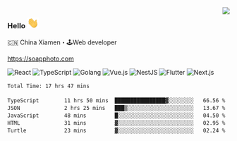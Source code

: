 <img align="right" src="https://github-readme-stats.vercel.app/api?username=yiiu&show_icons=false&bg_color=30,e96443,904e95&title_color=fff&text_color=fff" />

### Hello <img src="https://raw.githubusercontent.com/ABSphreak/ABSphreak/master/gifs/Hi.gif" width="26px" />
 
🇨🇳 China Xiamen・🕹Web developer

https://soapphoto.com

<p align="left"><img src="https://cdn.svgporn.com/logos/react.svg" alt="React" width="32" height="32"/> <img src="https://cdn.svgporn.com/logos/typescript-icon.svg" alt="TypeScript" width="32" height="32"/> <img src="https://cdn.svgporn.com/logos/gopher.svg" alt="Golang" width="32" height="32"/> <img src="https://cdn.svgporn.com/logos/vue.svg" alt="Vue.js" width="32" height="32"/> <img src="https://cdn.svgporn.com/logos/nestjs.svg" alt="NestJS" width="32" height="32"/> <img src="https://cdn.svgporn.com/logos/flutter.svg" alt="Flutter" width="32" height="32"/> <img src="https://cdn.svgporn.com/logos/nextjs-icon.svg" alt="Next.js" width="32" height="32"/></p>


<!--START_SECTION:waka-->

```txt
Total Time: 17 hrs 47 mins

TypeScript        11 hrs 50 mins  ████████████████▓░░░░░░░░   66.56 %
JSON              2 hrs 25 mins   ███▒░░░░░░░░░░░░░░░░░░░░░   13.67 %
JavaScript        48 mins         █░░░░░░░░░░░░░░░░░░░░░░░░   04.50 %
HTML              31 mins         ▓░░░░░░░░░░░░░░░░░░░░░░░░   02.95 %
Turtle            23 mins         ▓░░░░░░░░░░░░░░░░░░░░░░░░   02.24 %
```

<!--END_SECTION:waka-->
